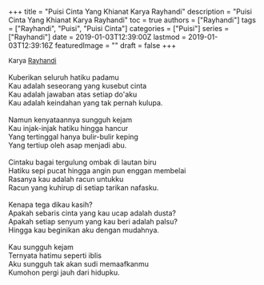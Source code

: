 +++
title = "Puisi Cinta Yang Khianat Karya Rayhandi"
description = "Puisi Cinta Yang Khianat Karya Rayhandi"
toc = true
authors = ["Rayhandi"]
tags = ["Rayhandi", "Puisi", "Puisi Cinta"]
categories = ["Puisi"]
series = ["Rayhandi"]
date = 2019-01-03T12:39:00Z
lastmod = 2019-01-03T12:39:16Z
featuredImage = ""
draft = false
+++

<div style="text-align: justify;">
<div style="font-size: small;">Karya <a href="/authors/kahlil-gibran/" target="_blank">Rayhandi</a></div><br />
Kuberikan seluruh hatiku padamu<br />Kau adalah seseorang yang kusebut cinta<br />Kau adalah jawaban atas setiap do'aku<br />Kau adalah keindahan yang tak pernah kulupa.<br /><br />Namun kenyataannya sungguh kejam<br />Kau injak-injak hatiku hingga hancur<br />Yang tertinggal hanya bulir-bulir keping<br />Yang tertiup oleh asap menjadi abu.<br /><br />Cintaku bagai tergulung ombak di lautan biru<br />Hatiku sepi pucat hingga angin pun enggan membelai<br />Rasanya kau adalah racun untukku<br />Racun yang kuhirup di setiap tarikan nafasku.<br /><br />Kenapa tega dikau kasih?<br />Apakah sebaris cinta yang kau ucap adalah dusta?<br />Apakah setiap senyum yang kau beri adalah palsu?<br />Hingga kau beginikan aku dengan mudahnya.<br /><br />Kau sungguh kejam<br />Ternyata hatimu seperti iblis<br />Aku sungguh tak akan sudi memaafkanmu<br />Kumohon pergi jauh dari hidupku.</div>
